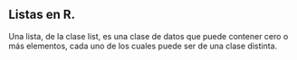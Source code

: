 ## Listas en R.
Una lista, de la clase list, es una clase de datos que puede contener cero o más elementos, cada uno de los cuales puede ser de una clase distinta.
